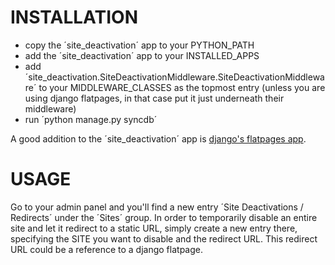 # INSTALLATION

* copy the ´site_deactivation´ app to your PYTHON_PATH
* add the ´site_deactivation´ app to your INSTALLED_APPS
* add ´site_deactivation.SiteDeactivationMiddleware.SiteDeactivationMiddleware´
  to your MIDDLEWARE_CLASSES as the topmost entry (unless you are using
  django flatpages, in that case put it just underneath their middleware)
* run ´python manage.py syncdb´

A good addition to the ´site_deactivation´ app is [django's flatpages app](https://docs.djangoproject.com/en/1.3/ref/contrib/flatpages/ "django flatpages").

# USAGE

Go to your admin panel and you'll find a new entry ´Site Deactivations / Redirects´
under the ´Sites´ group. In order to temporarily disable an entire site and
let it redirect to a static URL, simply create a new entry there, specifying
the SITE you want to disable and the redirect URL. This redirect URL could be
a reference to a django flatpage.